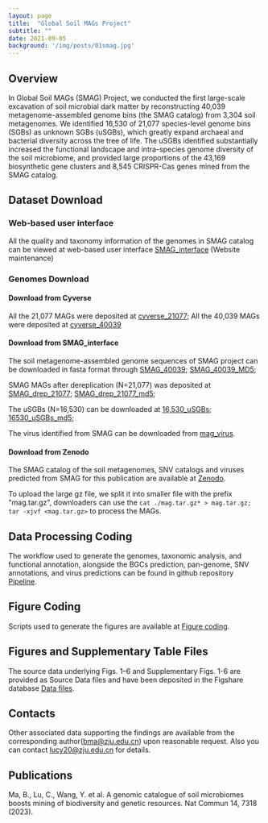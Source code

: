 ```yaml
---
layout: page
title:  "Global Soil MAGs Project"
subtitle: ""
date: 2021-09-05  
background: '/img/posts/01smag.jpg'
---
```


## Overview

In Global Soil MAGs (SMAG) Project, we conducted the first large-scale excavation of soil microbial dark matter by reconstructing 40,039 metagenome-assembled genome bins (the SMAG catalog) from 3,304 soil metagenomes. We identified 16,530 of 21,077 species-level genome bins (SGBs) as unknown SGBs (uSGBs), which greatly expand archaeal and bacterial diversity across the tree of life. The uSGBs identified substantially increased the functional landscape and intra-species genome diversity of the soil microbiome, and provided large proportions of the 43,169 biosynthetic gene clusters and 8,545 CRISPR-Cas genes mined from the SMAG catalog.

## Dataset Download

### Web-based user interface

All the quality and taxonomy information of the genomes in SMAG catalog can be viewed at web-based user interface [SMAG_interface](https://smag.microbmalab.cn/) (Website maintenance)

### Genomes Download

#### Download from Cyverse
All the 21,077 MAGs were deposited at [cyverse_21077](https://data.cyverse.org/dav-anon/iplant/home/lucyzju/Caiyu_SMAG_catalog_2023/MAGdrep.tar.gz);
All the 40,039 MAGs were deposited at [cyverse_40039](https://data.cyverse.org/dav-anon/iplant/home/lucyzju/Caiyu_SMAG_catalog_2023/MAG.tar.gz)

#### Download from SMAG_interface

The soil metagenome-assembled genome sequences of SMAG project can be downloaded in fasta format through [SMAG_40039](https://bma-smag.s3.cn-northwest-1.amazonaws.com.cn/SMAG/MAG40039.tar.gz); [SMAG_40039_MD5](https://bma-smag.s3.cn-northwest-1.amazonaws.com.cn/SMAG/MAG40039.md5);

SMAG MAGs after dereplication (N=21,077) was deposited at [SMAG_drep_21077](https://bma-smag.s3.cn-northwest-1.amazonaws.com.cn/SMAG/magdrep.tar.gz); [SMAG_drep_21077_md5](https://bma-smag.s3.cn-northwest-1.amazonaws.com.cn/SMAG/magdrep_21077.md5);

The uSGBs (N=16,530) can be downloaded at [16,530_uSGBs](https://bma-smag.s3.cn-northwest-1.amazonaws.com.cn/SMAG/mag16530.tar.gz); [16530_uSGBs_md5](https://bma-smag.s3.cn-northwest-1.amazonaws.com.cn/SMAG/mag16530.md5);

The virus identified from SMAG can be downloaded from [mag_virus](https://bma-smag.s3.cn-northwest-1.amazonaws.com.cn/SMAG/magvirus.fa).

#### Download from Zenodo

The SMAG catalog of the soil metagenomes, SNV catalogs and viruses predicted from SMAG for this publication are available at [Zenodo](https://zenodo.org/records/8223844). 

To upload the large gz file, we split it into smaller file with the prefix "mag.tar.gz", downloaders can use the `cat ./mag.tar.gz* > mag.tar.gz; tar -xjvf <mag.tar.gz>` to process the MAGs.


## Data Processing Coding

The workflow used to generate the genomes, taxonomic analysis, and functional annotation, alongside the BGCs prediction, pan-genome, SNV annotations, and virus predictions can be found in github repository [Pipeline](https://github.com/Caiyulu-818/SMAG/tree/main/Pipeline).

## Figure Coding

Scripts used to generate the figures are available at [Figure coding](https://github.com/Caiyulu-818/SMAG/tree/main/scripts).

## Figures and Supplementary Table Files 
The source data underlying Figs. 1–6 and Supplementary Figs. 1-6 are provided as Source Data files
and have been deposited in the Figshare database [Data files](https://doi.org/10.6084/m9.figshare.23298791).

## Contacts
Other associated data supporting the findings are available from the corresponding author(bma@zju.edu.cn) upon reasonable request. Also you can contact lucy20@zju.edu.cn for details.

## Publications
Ma, B., Lu, C., Wang, Y. et al. A genomic catalogue of soil microbiomes boosts mining of biodiversity and genetic resources. Nat Commun 14, 7318 (2023).

